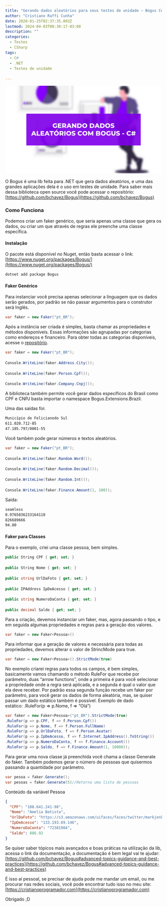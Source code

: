 ```yaml
---
title: "Gerando dados aleatórios para seus testes de unidade — Bogus C#"
author: "Cristiano Raffi Cunha"
date: 2020-01-25T02:37:35.893Z
lastmod: 2024-04-03T08:30:17-03:00
description: ""
categories:
  - Testes
  - CSharp
tags:
  - C#
  - .NET
  - Testes de unidade

---
```


![](./images/capa.png#center)

O Bogus é uma lib feita para .NET que gera dados aleatórios, e uma das grandes aplicações dela é o uso em testes de unidade. Para saber mais dessa biblioteca open source você pode acessar o repositório: [https://github.com/bchavez/Bogus](https://github.com/bchavez/Bogus)

### Como Funciona

Podemos criar um faker genérico, que seria apenas uma classe que gera os dados, ou criar um que através de regras ele preenche uma classe específica.

#### Instalação

O pacote está disponível no Nuget, então basta acessar o link: [https://www.nuget.org/packages/Bogus/](https://www.nuget.org/packages/Bogus/)

```bash
dotnet add package Bogus
```

#### Faker Genérico

Para instanciar você precisa apenas selecionar a linguagem que os dados serão gerados, por padrão se não passar argumentos para o construtor será Inglês.

```csharp
var faker = new Faker("pt_BR");
```

Após a instância ser criada é simples, basta chamar as propriedades e métodos disponíveis. Essas informações são agrupadas por categorias como endereços e financeiro. Para obter todas as categorias disponíveis, acesse o [repositório](http://dotnet%20add%20package%20Bogus%20--version%2028.4.4).

```csharp
var faker = new Faker("pt_BR");

Console.WriteLine(faker.Address.City());

Console.WriteLine(faker.Person.Cpf());

Console.WriteLine(faker.Company.Cnpj());
```

A biblioteca também permite você gerar dados específicos do Brasil como CPF e CNPJ basta importar o namespace Bogus.Extensions.Brazil.

Uma das saídas foi:

```bash
Município de Felicianodo Sul
611.020.712-85
47.105.797/0001-55
```

Você também pode gerar números e textos aleatórios.

```csharp
var faker = new Faker("pt_BR");

Console.WriteLine(faker.Random.Word());

Console.WriteLine(faker.Random.Decimal());

Console.WriteLine(faker.Random.Int());

Console.WriteLine(faker.Finance.Amount(1, 100));
```

Saída:

```bash
seamless
0.9765836233164110
826689666
94.80
```

#### Faker para Classes

Para o exemplo, criei uma classe pessoa, bem simples.

```csharp
public String CPF { get; set; }

public String Nome { get; set; }

public string UrlDaFoto { get; set; }

public IPAddress IpDeAcesso { get; set; }

public string NumeroDaConta { get; set; }

public decimal Saldo { get; set; }
```

Para a criação, devemos instanciar um faker, mas, agora passando o tipo, e em seguida algumas propriedades e regras para a geração dos valores.

```csharp
var faker = new Faker<Pessoa>()
```

Para informar que a geração de valores e necessária para todas as propriedades, devemos alterar o valor de StrincMode para true.

```csharp
var faker = new Faker<Pessoa>().StrictMode(true)
```

No exemplo criarei regras para todos os campos, é bem simples, basicamente vamos chamando o método RuleFor que recebe por parâmetro, duas “arrow functions”, onde a primeira é para você selecionar a propriedade onde a regra será aplicada, e a segunda é qual o valor que ela deve receber. Por padrão essa segunda função recebe um faker por parâmetro, para você gerar os dados de forma aleatória, mas, se quiser passar um dado estático também é possível.
Exemplo de dado estático: .RuleFor(p => p.Nome, f => “Olá”)

```csharp
var faker = new Faker<Pessoa>("pt_BR").StrictMode(true)
.RuleFor(p => p.CPF, f => f.Person.Cpf())
.RuleFor(p => p.Nome, f => f.Person.FullName)
.RuleFor(p => p.UrlDaFoto, f => f.Person.Avatar)
.RuleFor(p => p.IpDeAcesso, f => f.Internet.IpAddress().ToString())
.RuleFor(p => p.NumeroDaConta, f => f.Finance.Account())
.RuleFor(p => p.Saldo, f => f.Finance.Amount(1, 10000));
```

Para gerar uma nova classe já preenchida você chama a classe Generate do faker. Também podemos gerar o número de pessoas que quisermos passando a quantidade por parâmetro.

```csharp
var pesoa = faker.Generate();
var pesoas = faker.Generate(5)//Retorna uma lista de pessoas
```

Conteúdo da variável Pessoa

```json
{
  "CPF": "108.641.241-98",
  "Nome": "Amelia Batista",
  "UrlDaFoto": "https://s3.amazonaws.com/uifaces/faces/twitter/markjenkins/128.jpg",
  "IpDeAcesso": "133.193.69.146",
  "NumeroDaConta": "72381984",
  "Saldo": 886.92
}
```

Se quiser saber tópicos mais avançados e boas práticas na utilização da lib, acessa o link da documentação, a documentação é bem legal vai te ajudar: [https://github.com/bchavez/Bogus#advanced-topics-guidance-and-best-practices](https://github.com/bchavez/Bogus#advanced-topics-guidance-and-best-practices)

É isso aí pessoal, se precisar de ajuda pode me mandar um email, ou me procurar nas redes sociais, você pode encontrar tudo isso no meu site: [https://cristianoprogramador.com](https://cristianoprogramador.com)

Obrigado ;D
